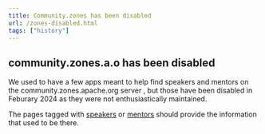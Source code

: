```yaml
---
title: Community.zones has been disabled
url: /zones-disabled.html
tags: ["history"]
---
```


## community.zones.a.o has been disabled

We used to have a few apps meant to help find speakers and mentors
on the community.zones.apache.org server , but those have been disabled
in Feburary 2024 as they were not enthusiastically maintained.

The pages tagged with
[speakers](/tags/speakers.html)
or
[mentors](/tags/mentors.html)
should provide the information that used to be there.